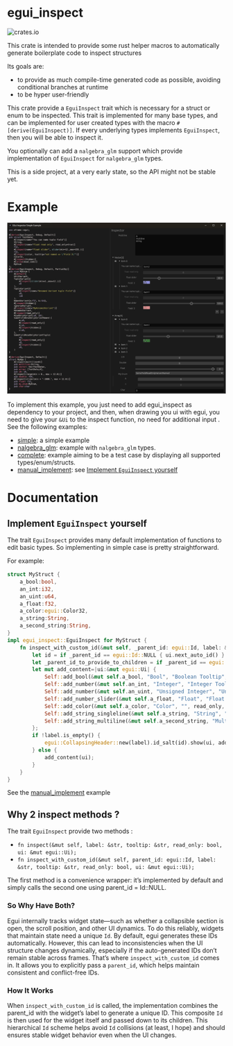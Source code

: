 # egui_inspect
![crates.io](https://img.shields.io/crates/l/egui_inspect.svg)

This crate is intended to provide some rust helper macros to automatically generate boilerplate code to inspect
structures

Its goals are:

- to provide as much compile-time generated code as possible, avoiding conditional branches at runtime
- to be hyper user-friendly

This crate provide a `EguiInspect` trait which is necessary for a struct or enum to be inspected. This trait is implemented for many base
types, and can be implemented for user created types with the macro `#[derive(EguiInspect)]`.
If every underlying types implements `EguiInspect`, then you will be able to inspect it.

You optionally can add a `nalgebra_glm` support which provide implementation of `EguiInspect` for `nalgebra_glm` types.

This is a side project, at a very early state, so the API might not be stable yet.

# Example

![img.png](resources/screenshot.png)


To implement this example, you just need to add egui_inspect as dependency to your project, and then, when drawing you
ui with egui, you need to give your `&Ui` to the inspect function, no need for additional input .
See the following examples:
 * [simple](egui_inspect/examples/simple.rs): a simple example
 * [nalgebra_glm](egui_inspect/examples/nalgebra_glm.rs): example with `nalgebra_glm` types.
 * [complete](egui_inspect/examples/complete_default.rs): example aiming to be a test case by displaying all supported types/enum/structs.
 * [manual_implement](egui_inspect/examples/manual_implement.rs): see [Implement `EguiInspect` yourself](#implement-eguiinspect-yourself)

# Documentation
## Implement `EguiInspect` yourself
The trait `EguiInspect` provides many default implementation of functions to edit basic types. So implementing in simple case is pretty straightforward.

For example:
```rust
struct MyStruct {
	a_bool:bool,
	an_int:i32,
	an_uint:u64,
	a_float:f32,
	a_color:egui::Color32,
	a_string:String,
	a_second_string:String,
}
impl egui_inspect::EguiInspect for MyStruct {
	fn inspect_with_custom_id(&mut self, _parent_id: egui::Id, label: &str, tooltip: &str, read_only: bool, ui: &mut egui::Ui) {
		let id = if _parent_id == egui::Id::NULL { ui.next_auto_id() } else { _parent_id.with(label) };
		let _parent_id_to_provide_to_children = if _parent_id == egui::Id::NULL { egui::Id::NULL } else { id };
		let mut add_content=|ui:&mut egui::Ui| {
			Self::add_bool(&mut self.a_bool, "Bool", "Boolean Tooltip", read_only, ui);
			Self::add_number(&mut self.an_int, "Integer", "Integer Tooltip", read_only, None, ui);
			Self::add_number(&mut self.an_uint, "Unsigned Integer", "Unsigned Integer Tooltip with min/max", read_only, Some((12, 50000)), ui);
			Self::add_number_slider(&mut self.a_float, "Float", "Float Slider Tooltip", read_only, -12., 50., ui);
			Self::add_color(&mut self.a_color, "Color", "", read_only, ui);
			Self::add_string_singleline(&mut self.a_string, "String", "", read_only, ui);
			Self::add_string_multiline(&mut self.a_second_string, "Multiline String", "", read_only, ui);
		};
		if !label.is_empty() {
			egui::CollapsingHeader::new(label).id_salt(id).show(ui, add_content);
		} else {
			add_content(ui);
		}
	}
}
```
See the [manual_implement](egui_inspect/examples/manual_implement.rs) example
## Why 2 inspect methods ?
The trait `EguiInspect` provide two methods :
 * `fn inspect(&mut self, label: &str, tooltip: &str, read_only: bool, ui: &mut egui::Ui);`
 * `fn inspect_with_custom_id(&mut self, parent_id: egui::Id, label: &str, tooltip: &str, read_only: bool, ui: &mut egui::Ui);`

The first method is a convenience wrapper: it’s implemented by default and simply calls the second one using parent_id = Id::NULL.

### So Why Have Both?

Egui internally tracks widget state—such as whether a collapsible section is open, the scroll position, and other UI dynamics. To do this reliably, widgets that maintain state need a unique `Id`.
By default, egui generates these IDs automatically. However, this can lead to inconsistencies when the UI structure changes dynamically, especially if the auto-generated IDs don’t remain stable across frames.
That’s where `inspect_with_custom_id` comes in. It allows you to explicitly pass a `parent_id`, which helps maintain consistent and conflict-free IDs.

### How It Works
When `inspect_with_custom_id` is called, the implementation combines the parent_id with the widget’s label to generate a unique ID. This composite `Id` is then used for the widget itself and passed down to its children. This hierarchical `Id` scheme helps avoid `Id` collisions (at least, I hope) and should ensures stable widget behavior even when the UI changes.


